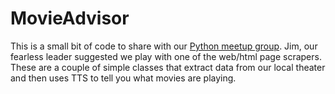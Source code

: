 # MovieAdvisor
This is a small bit of code to share with our [Python meetup group](https://www.meetup.com/Minden-Python-Meetup/). Jim,
our fearless leader suggested we play with one of the web/html page scrapers. These are a couple of simple classes that
extract data from our local theater and then uses TTS to tell you what movies are playing.
